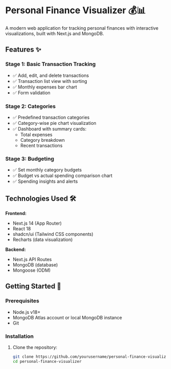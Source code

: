 # Personal Finance Visualizer 💰📊

A modern web application for tracking personal finances with interactive visualizations, built with Next.js and MongoDB.

## Features ✨

### Stage 1: Basic Transaction Tracking
- ✅ Add, edit, and delete transactions
- ✅ Transaction list view with sorting
- ✅ Monthly expenses bar chart
- ✅ Form validation

### Stage 2: Categories
- ✅ Predefined transaction categories
- ✅ Category-wise pie chart visualization
- ✅ Dashboard with summary cards:
  - Total expenses
  - Category breakdown
  - Recent transactions

### Stage 3: Budgeting
- ✅ Set monthly category budgets
- ✅ Budget vs actual spending comparison chart
- ✅ Spending insights and alerts

## Technologies Used 🛠️

**Frontend:**
- Next.js 14 (App Router)
- React 18
- shadcn/ui (Tailwind CSS components)
- Recharts (data visualization)

**Backend:**
- Next.js API Routes
- MongoDB (database)
- Mongoose (ODM)

## Getting Started 🚀

### Prerequisites
- Node.js v18+
- MongoDB Atlas account or local MongoDB instance
- Git

### Installation
1. Clone the repository:
   ```bash
   git clone https://github.com/yourusername/personal-finance-visualizer.git
   cd personal-finance-visualizer
